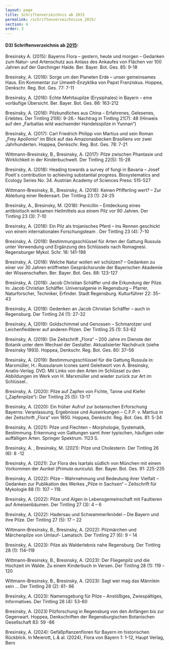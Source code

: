 ```yaml
---
layout: page
title: Schriftenverzeichnis ab 2015
permalink: /schriftenverzeichnisse_2015/
section: 4
order: 3
---
```


#### D3) Schriftenverzeichnis **ab <u>2015</u>**: 

Bresinsky A. (2015): Bayerns Flora – gestern, heute und morgen – Gedanken zum  Natur- und Artenschutz aus Anlass des Ankaufes von Flächen vor 100 Jahren auf der Garchinger Haide. Ber. Bayer. Bot. Ges. 85: 9-18 

Bresinsky, A. (2016): Sorge um den Planeten Erde – unser gemeinsames Haus. Ein Kommentar  zur Umwelt-Enzyklika von Papst Franziskus. Hoppea, Denkschr. Reg. Bot. Ges. 77: 7-11 

Bresinsky, A. (2016):  Echte Mehltaupilze (Erysiphales) in Bayern – eine vorläufige Übersicht. Ber. Bayer. Bot. Ges. 86: 163-212 

Bresinsky, A. (2016): Pilzkundliches aus China – Erfahrenes, Gelesenes, Erlebtes. Der Tintling 21(6): 9-26.- Nachtrag in Tintling 21(7): 48 (Hinweis auf den „Farbatlas wild wachsender Handelsspilze in Yunnan“) 

Bresinsky, A. (2017): Carl Friedrich Philipp von Martius und sein Roman „Frey Apollonio“ im Blick auf das Amazonasbecken Brasiliens vor zwei Jahrhunderten. Hoppea, Denkschr. Reg. Bot. Ges. 78: 7-21  

Wittmann-Bresinsky, B., Bresinsky, A. (2017): Pilze zwischen Phantasie und Wirklichkeit in der Kinderbuchwelt. Der Tintling 22(5): 15-28  

Bresinsky, A. (2018): Heading towards a survey of fungi in Bavaria – Josef Poelt´s contribution to achieving substantial progress. Biosystematics and Ecology Series No. 34. Austrian Academy of Sciences Press: 515-527 

Wittmann-Bresinsky, B., Bresinsky, A. (2018): Keinen Pfifferling wert? – Zur Ableitung einer Redensart. Der Tintling 23 (1): 24-25 

Bresinsky, A., Bresinsky, M. (2018): Penicillin – Entdeckung eines antibiotisch wirksamen Heilmittels aus einem Pilz vor 90 Jahren. Der Tintling 23 (3): 7-10 

Bresinsky, A. (2018): Ein Pilz als trojanisches Pferd – ins Rennen geschickt von einem internationalen Forschungsteam . Der Tintling 23 (4): 7-10 

Bresinsky, A. (2018): Bestimmungsschlüssel für Arten der Gattung Russula unter Verwendung und Ergänzung des Schlüssels nach Romagnesi. Regensburger Mykol. Schr. 18: 141-198 

Bresinsky, A. (2018): Welche Natur wollen wir schützen?  – Gedanken zu einer vor 30 Jahren eröffneten Gesprächsrunde  der Bayerischen Akademie der Wissenschaften. Ber. Bayer. Bot. Ges. 88: 123-127  

Bresinsky, A. (2018): Jacob Christian Schäffer und die Erkundung der Pilze. In: Jacob Christian Schäffer. Universalgenie in Regensburg – Pfarrer, Naturforscher, Techniker, Erfinder. Stadt Regensburg. Kulturführer 22: 35–43 

Bresinsky, A. (2019): Gedenken an Jacob Christian Schäffer – auch in Regensburg. Der Tintling  24 (1): 27-32 

Bresinsky, A, (2019): Goldschimmel und Genossen – Schmarotzer und Leichenfledderer auf anderen Pilzen. Der Tintling 25 (1): 53-62 

Bresinsky, A. (2019): Die Zeitschrift „Flora“ – 200 Jahre im Dienste der Botanik unter dem Wechsel der Gestalter. Aktualisierter Nachdruck (siehe Bresinsky 1993). Hoppea, Denkschr. Reg. Bot. Ges. 80: 37–56 

Bresinsky, A. (2019): Bestimmungsschlüssel für die Gattung Russula in: Marxmüller, H.: Russularum Icones samt Geleitwort von A. Bresinsky, Anatis-Verlag. DVD. Mit Links von den Arten im Schlüssel zu den Abbildungen im Werk von H. Marxmüller  und wieder zurück zur Art im Schlüssel.. 

Bresinsky, A. (2020): Pilze auf Zapfen von Fichte, Tanne und Kiefer („Zapfenpilze“): Der Tintling 25 (5): 13-17 

Bresinsky, A. (2020): Ein früher Aufruf zur botanischen Erforschung Bayerns: Veranlassung, Ergebnisse und Auswirkungen – C.F.P. v. Martius in der Zeitschrift „Flora“ von 1850. Hoppea, Denkschr. Reg. Bot. Ges. 81: 5-34 

Bresinsky, A. (2021): Pilze und Flechten – Morphologie, Systematik, Bestimmung. Erkennung von Gattungen samt ihrer typischen, häufigen oder auffälligen Arten. Springer Spektrum. 1123 S. 

Bresinsky, A. , Bresinsky, M. (2021): Pilze und Cholesterin. Der Tintling 26 (6): 8 -12  

Bresinsky, A. (2021): Zur Flora des Isartals südlich von München mit einem Vorkommen der Aurikel (*Primula auricula*). Ber. Bayer. Bot. Ges. 91: 225-235 

Bresinsky, A. (2022): Pilze – Wahrnehmung und Bedeutung ihrer Vielfalt – Gedanken zur Publikation des Werkes „Pilze in Sachsen“ – Zeitschrift für Mykologie 88 (1): 107 – 119. 

Bresinsky, A. (2022): Pilze und Algen in Lebensgemeinschaft mit Faultieren auf Ameisenbäumen. Der Tintling 27 (3): 4 – 6 

Bresinsky, A. (2022): Hadersau und Schwammerlknödel – Die Bayern und ihre Pilze. Der Tintling 27 (5): 17 – 22 

Wittmann-Bresinsky, B., Bresinsky, A. (2022): Pilzmärchen und Märchenpilze von Umlauf- Lamatsch. Der Tintling 27 (6): 9 – 14 

Bresinsky, A. (2023): Pilze als Walderlebnis nahe Regensburg. Der Tintling 28 (1): 114–119 

Wittmann-Bresinsky, B., Bresinsky, A. (2023): Der Fliegenpilz und die Hochzeit im Walde. Zu einem Kinderbuch in Versen. Der Tintling 28 (1): 119 –120 

Wittmann-Bresinsky, B., Bresinsky, A. (2023): Sagt wer mag das Männlein sein … Der Tintling 28 (2): 61- 66   

Bresinsky, A. (2023):  Namensgebung für Pilze – Anstößiges, Zwiespältiges, Informatives. Der Tintling 28 (4): 53-60 

Bresinsky, A. (2023) Pilzforschung in Regensburg von den Anfängen bis zur Gegenwart. Hoppea, Denkschriften der Regensburgischen Botanischen Gesellschaft 83: 59 -86 

Bresinsky, A. (2024): Gefäßpflanzenfloren für Bayern im historischen Rückblick. In Meierott, L.& al. (2024), Flora von Bayern 1: 1–12, Haupt Verlag, Bern